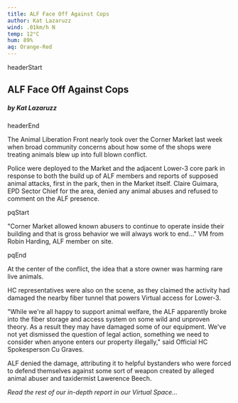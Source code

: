```yaml
---
title: ALF Face Off Against Cops
author: Kat Lazaruzz
wind: .01km/h N
temp: 12°C
hum: 89%
aq: Orange-Red
---
```


headerStart
  
## ALF Face Off Against Cops

##### by Kat Lazaruzz

headerEnd

The Animal Liberation Front nearly took over the Corner Market last week when broad community concerns about how some of the shops were treating animals blew up into full blown conflict. 

Police were deployed to the Market and the adjacent Lower-3 core park in response to both the build up of ALF members and reports of supposed animal attacks, first in the park, then in the Market itself. Claire Guimara, EPD Sector Chief for the area, denied any animal abuses and refused to comment on the ALF presence. 

pqStart

"Corner Market allowed known abusers to continue to operate inside their building and that is gross behavior we will always work to end..." VM from Robin Harding, ALF member on site. 

pqEnd

At the center of the conflict, the idea that a store owner was harming rare live animals. 

HC representatives were also on the scene, as they claimed the activity had damaged the nearby fiber tunnel that powers Virtual access for Lower-3. 

"While we're all happy to support animal welfare, the ALF apparently broke into the fiber storage and access system on some wild and unproven theory. As a result they may have damaged some of our equipment. We've not yet dismissed the question of legal action, something we need to consider when anyone enters our property illegally," said Official HC Spokesperson Cu Graves.

ALF denied the damage, attributing it to helpful bystanders who were forced to defend themselves against some sort of weapon created by alleged animal abuser and taxidermist Lawerence Beech. 

*Read the rest of our in-depth report in our Virtual Space...*